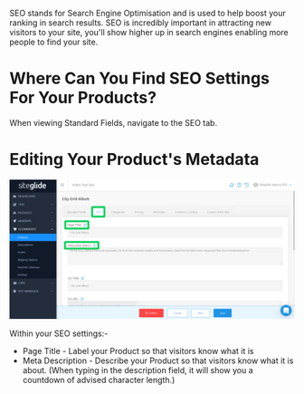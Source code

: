 SEO stands for Search Engine Optimisation and is used to help boost your ranking in search results. SEO is incredibly important in attracting new visitors to your site, you'll show higher up in search engines enabling more people to find your site.

# Where Can You Find SEO Settings For Your Products?

When viewing Standard Fields, navigate to the SEO tab.

# Editing Your Product's Metadata

![Adding Categories to products](/.gitbook/assets/getgist/migrating-assets/products/seo1.png)

Within your SEO settings:-

- Page Title - Label your Product so that visitors know what it is
- Meta Description - Describe your Product so that visitors know what it is about. (When typing in the description field, it will show you a countdown of advised character length.)
